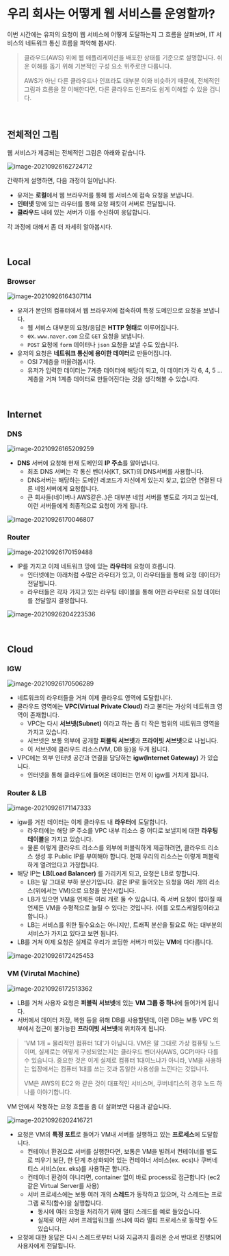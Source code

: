 # 우리 회사는 어떻게 웹 서비스를 운영할까?

이번 시간에는 유저의 요청이 웹 서비스에 어떻게 도달하는지 그 흐름을 살펴보며, IT 서비스의 네트워크 통신 흐름을 파악해 봅시다.

> 클라우드(AWS) 위에 웹 애플리케이션을 배포한 상태를 기준으로 설명합니다. 쉬운 이해를 돕기 위해 기본적인 구성 요소 위주로만 다룹니다. 
>
> AWS가 아닌 다른 클라우드나 인프라도 대부분 이와 비슷하기 때문에, 전체적인 그림과 흐름을 잘 이해한다면, 다른 클라우드 인프라도 쉽게 이해할 수 있을 겁니다.

<br>

## 전체적인 그림

웹 서비스가 제공되는 전체적인 그림은 아래와 같습니다.

![image-20210926162724712](../images/image-20210926162724712.png)

간략하게 설명하면, 다음 과정이 일어납니다.

- 유저는 **로컬**에서 웹 브라우저를 통해 웹 서비스에 접속 요청을 보냅니다.
- **인터넷** 망에 있는 라우터를 통해 요청 패킷이 서버로 전달됩니다.
- **클라우드** 내에 있는 서버가 이를 수신하여 응답합니다.

각 과정에 대해서 좀 더 자세히 알아봅시다.

<br>

## Local

### Browser

![image-20210926164307114](../images/image-20210926164307114.png)

- 유저가 본인의 컴퓨터에서 웹 브라우저에 접속하여 특정 도메인으로 요청을 보냅니다.
    - 웹 서비스 대부분의 요청/응답은 **HTTP 형태**로 이루어집니다.
    - ex. `www.naver.com` 으로 `GET` 요청을 보냅니다.
    - `POST` 요청에 `form` 데이터나 `json` 요청을 보낼 수도 있습니다.
- 유저의 요청은 **네트워크 통신에 용이한 데이터**로 만들어집니다. 
    - OSI 7계층을 떠올려봅시다.
    - 유저가 입력한 데이터는 7계층 데이터에 해당이 되고, 이 데이터가 각 6, 4, 5 ... 계층을 거쳐 1계층 데이터로 만들어진다는 것을 생각해볼 수 있습니다.

<br>

## Internet

### DNS

![image-20210926165209259](../images/image-20210926165209259.png)

- **DNS** 서버에 요청해 현재 도메인의 **IP 주소**를 알아냅니다.
    - 최초 DNS 서버는 각 통신 벤더사(KT, SKT)의 DNS서버를 사용합니다.
    - DNS서버는 해당하는 도메인 레코드가 자신에게 있는지 찾고, 없으면 연결된 다른 네임서버에게 요청합니다.
    - 큰 회사들(네이버나 AWS같은..)은 대부분 네임 서버를 별도로 가지고 있는데, 이런 서버들에게 최종적으로 요청이 가게 됩니다.

![image-20210926170046807](../images/image-20210926170046807.png)

### Router

![image-20210926170159488](../images/image-20210926170159488.png)

- IP를 가지고 이제 네트워크 망에 있는 **라우터**에 요청이 흐릅니다.
    - 인터넷에는 아래처럼 수많은 라우터가 있고, 이 라우터들을 통해 요청 데이터가 전달됩니다.
    - 라우터들은 각자 가지고 있는 라우팅 테이블을 통해 어떤 라우터로 요청 데이터를 전달할지 결정합니다.

![image-20210926204223536](../images/image-20210926204223536.png)

<br>

## Cloud

### IGW

![image-20210926170506289](../images/image-20210926170506289.png)

- 네트워크의 라우터들을 거쳐 이제 클라우드 영역에 도달합니다.
- 클라우드 영역에는 **VPC(Virtual Private Cloud)** 라고 불리는 가상의 네트워크 영역이 존재합니다.
    - VPC는 다시 **서브넷(Subnet)** 이라고 하는 좀 더 작은 범위의 네트워크 영역을 가지고 있습니다.
    - 서브넷은 보통 외부에 공개할 **퍼블릭 서브넷**과 **프라이빗 서브넷**으로 나뉩니다.
    - 이 서브넷에 클라우드 리소스(VM, DB 등)을 두게 됩니다.
- VPC에는 외부 인터넷 공간과 연결을 담당하는 **igw(Internet Gateway)** 가 있습니다.
    - 인터넷을 통해 클라우드에 들어온 데이터는 먼저 이 igw를 거치게 됩니다. 



### Router & LB

![image-20210926171147333](../images/image-20210926171147333.png)

- igw를 거친 데이터는 이제 클라우드 내 **라우터**에 도달합니다. 
    - 라우터에는 해당 IP 주소를 VPC 내부 리소스 중 어디로 보낼지에 대한 **라우팅 테이블**을 가지고 있습니다.
    - 물론 이렇게 클라우드 리소스를 외부에 퍼블릭하게 제공하려면, 클라우드 리소스 생성 후 Public IP를 부여해야 합니다. 현재 우리의 리소스는 이렇게 퍼블릭하게 열려있다고 가정합니다.
- 해당 IP는 **LB(Load Balancer)** 를 가리키게 되고, 요청은 LB로 향합니다.
    - LB는 말 그대로 부하 분산기입니다. 같은 IP로 들어오는 요청을 여러 개의 리소스(위에서는 VM)으로 요청을 분산시킵니다.
    - LB가 있으면 VM을 언제든 여러 개로 둘 수 있습니다. 즉 서버 요청이 많아질 때 언제든 VM을 수평적으로 늘릴 수 있다는 것입니다. (이를 오토스케일링이라고 합니다.)
    - LB는 서비스를 위한 필수요소는 아니지만, 트래픽 분산을 필요로 하는 대부분의 서비스가 가지고 있다고 보면 됩니다.
- LB를 거쳐 이제 요청은 실제로 우리가 코딩한 서버가 떠있는 **VM**에 다다릅니다.

![image-20210926172425453](../images/image-20210926172425453.png)



### VM (Virutal Machine)

![image-20210926172513362](../images/image-20210926172513362.png)

- LB를 거쳐 사용자 요청은 **퍼블릭 서브넷**에 있는 **VM 그룹 중 하나**에 들어가게 됩니다.
- 서버에서 데이터 저장, 복원 등을 위해 DB를 사용할텐데, 이런 DB는 보통 VPC 외부에서 접근이 불가능한 **프라이빗 서브넷**에 위치하게 됩니다.

> 'VM 1개 = 물리적인 컴퓨터 1대'가 아닙니다. VM은 말 그대로 가상 컴퓨팅 노드이며, 실제로는 어떻게 구성되었는지는 클라우드 벤더사(AWS, GCP)마다 다를 수 있습니다. 중요한 것은 이게 실제로 컴퓨터 1대이느냐가 아니라, VM을 사용하는 입장에서는 컴퓨터 1대를 쓰는 것과 동일한 사용성을 느낀다는 것입니다.
>
> VM은 AWS의 EC2 와 같은 것이 대표적인 서비스며, 쿠버네티스의 경우 노드 하나를 이야기합니다.

VM 안에서 작동하는 요청 흐름을 좀 더 살펴보면 다음과 같습니다.

![image-20210926202416721](../images/image-20210926202416721.png)

- 요청은 VM의 **특정 포트**로 들어가 VM내 서버를 실행하고 있는 **프로세스**에 도달합니다.
    - 컨테이너 환경으로 서버를 실행한다면, 보통은 VM을 빌려서 컨테이너를 별도로 띄우기 보단, 한 단계 추상화되어 있는 컨테이너 서비스(ex. ecs)나 쿠버네티스 서비스(ex. eks)를 사용하곤 합니다. 
    - 컨테이너 환경이 아니라면, container 없이 바로 process로 접근합니다 (ec2같은 Virtual Server를 사용)
  - 서버 프로세스에는 보통 여러 개의 **스레드**가 동작하고 있으며, 각 스레드는 프로그램 로직(함수)을 실행합니다.
    - 동시에 여러 요청을 처리하기 위해 멀티 스레드를 예로 들었습니다.
    - 실제로 어떤 서버 프레임워크를 쓰냐에 따라 멀티 프로세스로 동작할 수도 있습니다. 
- 요청에 대한 응답은 다시 스레드로부터 나와 지금까지 흘러온 순서 반대로 진행되어 사용자에게 전달됩니다.

<br>

